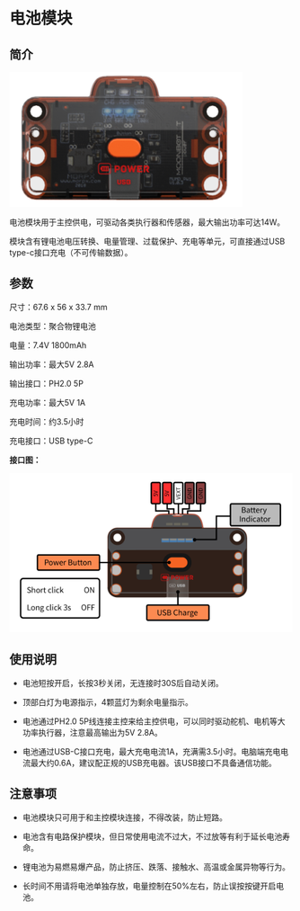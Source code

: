 # 电池模块

## 简介

![](./images/render_battery.png)

电池模块用于主控供电，可驱动各类执行器和传感器，最大输出功率可达14W。

模块含有锂电池电压转换、电量管理、过载保护、充电等单元，可直接通过USB type-c接口充电（不可传输数据）。

## 参数

尺寸：67.6 x 56 x 33.7 mm

电池类型：聚合物锂电池

电量：7.4V 1800mAh

输出功率：最大5V 2.8A

输出接口：PH2.0 5P

充电功率：最大5V 1A

充电时间：约3.5小时

充电接口：USB type-C

**接口图：**

![](./images/pinout_battery.png)

## 使用说明

- 电池短按开启，长按3秒关闭，无连接时30S后自动关闭。

- 顶部白灯为电源指示，4颗蓝灯为剩余电量指示。

- 电池通过PH2.0 5P线连接主控来给主控供电，可以同时驱动舵机、电机等大功率执行器，注意最高输出为5V 2.8A。

- 电池通过USB-C接口充电，最大充电电流1A，充满需3.5小时。电脑端充电电流最大约0.6A，建议配正规的USB充电器。该USB接口不具备通信功能。

## 注意事项

- 电池模块只可用于和主控模块连接，不得改装，防止短路。

- 电池含有电路保护模块，但日常使用电流不过大，不过放等有利于延长电池寿命。

- 锂电池为易燃易爆产品，防止挤压、跌落、接触水、高温或金属异物等行为。

- 长时间不用请将电池单独存放，电量控制在50%左右，防止误按按键开启电池。
